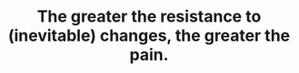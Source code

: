 ---
title: The greater the resistance to (inevitable) changes, the greater the pain.
tags: buddhism acceptance experience
acceptance: true
aandrorder: 5
---